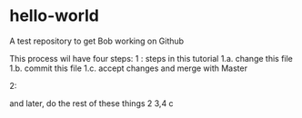 # hello-world
A test repository to get Bob working on Github

This process wil have four steps: 
1 : steps in this tutorial
  1.a. change this file
  1.b. commit this file
  1.c. accept changes and merge with Master
  
2:  

and later, do the rest of these things
2 3,4
c
